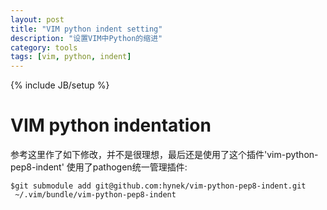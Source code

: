 ```yaml
---
layout: post
title: "VIM python indent setting"
description: "设置VIM中Python的缩进"
category: tools
tags: [vim, python, indent]
---
```

{% include JB/setup %}

# VIM python indentation

参考这里作了如下修改，并不是很理想，最后还是使用了这个插件'vim-python-pep8-indent'
使用了pathogen统一管理插件:

    $git submodule add git@github.com:hynek/vim-python-pep8-indent.git 
     ~/.vim/bundle/vim-python-pep8-indent



